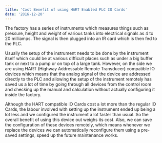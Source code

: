 ```yaml
---
title: 'Cost Benefit of using HART Enabled PLC IO Cards'
date: '2016-12-20'
---
```


The factory has a series of instruments which measures things such as pressure, height and weight of various tanks into electrical signals as 4 to 20 milliamps. The signal is then plugged into an IR card which is then fed to the PLC. 

Usually the setup of the instrument needs to be done by the instrument itself which could be at various difficult places such as under a big buffer tank or next to a pump or on top of a large tank. However, on the side we are using HART (Highway Addressable Remote Transducer) compatible IO devices which means that tha analog signal of the device are addressed directly to the PLC and allowing the setup of the instrument remotely has saved us a lot of time by going through all devices from the control room and checking up the manual and calculation without actually configuring it inside the factory. 

Although the HART compatible IO Cards cost a lot more than the regular IO Cards, the labour involved with setting up the instrument ended up being a lot less and we configured the instrument a lot faster than usual. So the overall  benefit of using this device out weighs its cost. Also, we can save the configuration of these devices remotely, which means whenever we replace the devices we can automatically reconfigure them using a pre-saved settings, speed up the future maintenance works. 